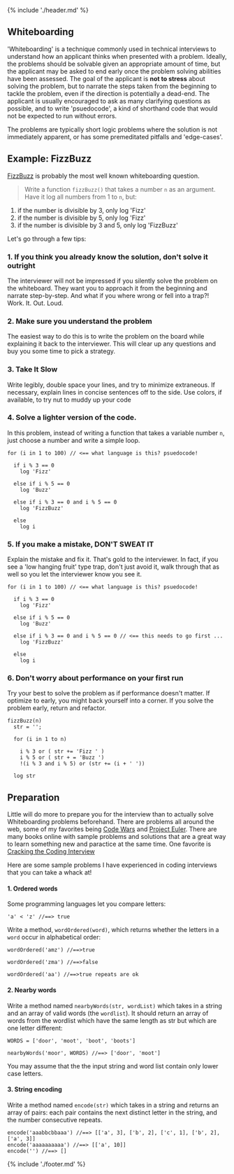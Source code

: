 {% include './header.md' %}

## Whiteboarding

'Whiteboarding' is a technique commonly used in technical interviews to understand
how an applicant thinks when presented with a problem. Ideally, the problems
should be solvable given an appropriate amount of time, but the applicant may
be asked to end early once the problem solving abilities have been assessed. The
goal of the applicant is **not to stress** about solving the problem, but to
narrate the steps taken from the beginning to tackle the problem, even if the
direction is potentially a dead-end. The applicant is usually encouraged to ask
as many clarifying questions as possible, and to write 'psuedocode', a kind of shorthand
code that would not be expected to run without errors.

The problems are typically short logic problems where the solution is not immediately
apparent, or has some premeditated pitfalls and 'edge-cases'.

## Example: FizzBuzz

[FizzBuzz](https://en.wikipedia.org/wiki/Fizz_buzz#Programming_interviews) is
probably the most well known whiteboarding question.

> Write a function `fizzBuzz()` that takes a number `n` as an argument. Have it
log all numbers from 1 to `n`, but:
1. if the number is divisible by 3, only log 'Fizz'
1. if the number is divisible by 5, only log 'Fizz'
1. if the number is divisible by 3 and 5, only log 'FizzBuzz'

Let's go through a few tips:

### 1. If you think you already know the solution, don't solve it outright

The interviewer will not be impressed if you silently solve the problem on the
whiteboard. They want you to approach it from the beginning and narrate step-by-step. And
what if you where wrong or fell into a trap?! Work. It. Out. Loud.

### 2. Make sure you understand the problem

The easiest way to do this is to write the problem on the board while explaining it
back to the interviewer. This will clear up any questions and buy you some time to
pick a strategy.

### 3. Take It Slow

Write legibly, double space your lines, and try to minimize extraneous. If
necessary, explain lines in concise sentences off to the side. Use colors, if
available, to try nut to muddy up your code

### 4. Solve a lighter version of the code.
In this problem, instead of writing a function that takes a variable number `n`,
just choose a number and write a simple loop.

```
for (i in 1 to 100) // <== what language is this? psuedocode!

  if i % 3 == 0
    log 'Fizz'

  else if i % 5 == 0
    log 'Buzz'

  else if i % 3 == 0 and i % 5 == 0
    log 'FizzBuzz'

  else
    log i
```

### 5. If you make a mistake, DON'T SWEAT IT
Explain the mistake and fix it. That's gold to the interviewer. In fact, if you
see a 'low hanging fruit' type trap, don't just avoid it, walk through that as
well so you let the interviewer know you see it.

```
for (i in 1 to 100) // <== what language is this? psuedocode!

  if i % 3 == 0
    log 'Fizz'

  else if i % 5 == 0
    log 'Buzz'

  else if i % 3 == 0 and i % 5 == 0 // <== this needs to go first ...
    log 'FizzBuzz'

  else
    log i
```

### 6. Don't worry about performance on your first run

Try your best to solve the problem as if performance doesn't matter. If optimize
to early, you might back yourself into a corner. If you solve the problem early,
return and refactor.

```
fizzBuzz(n)
  str = '';

  for (i in 1 to n)

    i % 3 or ( str += 'Fizz ' )
    i % 5 or ( str + = 'Buzz ')
    !(i % 3 and i % 5) or (str += (i + ' '))

  log str
```

## Preparation

Little will do more to prepare you for the interview than to actually solve Whiteboarding
problems beforehand. There are problems all around the web, some of my favorites
being [Code Wars](https://www.codewars.com/) and [Project Euler](https://projecteuler.net/).
There are many books online with sample problems and solutions that are a great way to
learn something new and paractice at the same time. One favorite is
[Cracking the Coding Interview](https://www.amazon.com/Cracking-Coding-Interview-Programming-Questions/dp/098478280X)

Here are some sample problems I have experienced in coding interviews that you
can take a whack at!

#### 1. Ordered words
Some programming languages let you compare letters:

`'a' < 'z' //==> true`

Write a method, `wordOrdered(word)`, which returns whether the letters in a
`word` occur in alphabetical order:

```
wordOrdered('amz') //==>true

wordOrdered('zma') //==>false

wordOrdered('aa') //==>true repeats are ok
```

#### 2. Nearby words
Write a method named `nearbyWords(str, wordList)` which takes in a string and
an array of valid words (the `wordlist`). It should return an array of words
from the wordlist which have the same length as str but which are one letter different:
```
WORDS = ['door', 'moot', 'boot', 'boots']

nearbyWords('moor', WORDS) //==> ['door', 'moot']
```

You may assume that the the input string and word list contain only lower case letters.

#### 3. String encoding
Write a method named `encode(str)` which takes in a string and returns an array
of pairs: each pair contains the next distinct letter in the string, and the
number consecutive repeats.

```
encode('aaabbcbbaaa') //==> [['a', 3], ['b', 2], ['c', 1], ['b', 2], ['a', 3]]
encode('aaaaaaaaaa') //==> [['a', 10]]
encode('') //==> []

```

{% include './footer.md' %}
